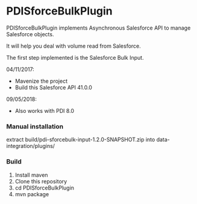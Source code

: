 PDISforceBulkPlugin
===================
PDISforceBulkPlugin implements Asynchronous Salesforce API to manage Salesforce objects.

It will help you deal with volume read from Salesforce.

The first step implemented is the Salesforce Bulk Input.

04/11/2017: 
 - Mavenize the project
 - Build this Salesforce API 41.0.0

09/05/2018:
 - Also works with PDI 8.0

### Manual installation
extract build/pdi-sforcebulk-input-1.2.0-SNAPSHOT.zip into data-integration/plugins/

### Build
1. Install maven
1. Clone this repository
1. cd PDISforceBulkPlugin
1. mvn package